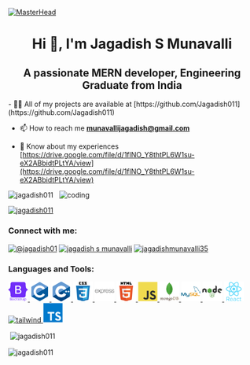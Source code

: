 [![MasterHead](https://holopin.me/jagadish03)](https://holopin.io/@jagadish03)
<h1 align="center">Hi 👋, I'm Jagadish S Munavalli</h1>
<h2 align="center">A passionate MERN developer, Engineering Graduate from India</h2>
- 👨‍💻 All of my projects are available at [https://github.com/Jagadish011](https://github.com/Jagadish011)

- 📫 How to reach me **munavallijagadish@gmail.com**

- 📄 Know about my experiences [https://drive.google.com/file/d/1flNO_Y8thtPL6W1su-eX2ABbidtPLtYA/view](https://drive.google.com/file/d/1flNO_Y8thtPL6W1su-eX2ABbidtPLtYA/view)

<img align="right" alt="coding" width="400" src="https://miro.medium.com/v2/resize:fit:720/format:webp/1*gg_xvP24wGGSUqr0eLVTOA.gif">

<p align="left"> <img src="https://komarev.com/ghpvc/?username=jagadish011&label=Profile%20views&color=0e75b6&style=flat" alt="jagadish011" /> </p>

<p align="left"> <a href="https://github.com/ryo-ma/github-profile-trophy"><img src="https://github-profile-trophy.vercel.app/?username=jagadish011" alt="jagadish011" /></a> </p>

<h3 align="left">Connect with me:</h3>
<p align="left">
<a href="https://codepen.io/@jagadish01" target="blank"><img align="center" src="https://raw.githubusercontent.com/rahuldkjain/github-profile-readme-generator/master/src/images/icons/Social/codepen.svg" alt="@jagadish01" height="30" width="40" /></a>
<a href="https://linkedin.com/in/jagadish s munavalli" target="blank"><img align="center" src="https://raw.githubusercontent.com/rahuldkjain/github-profile-readme-generator/master/src/images/icons/Social/linked-in-alt.svg" alt="jagadish s munavalli" height="30" width="40" /></a>
<a href="https://auth.geeksforgeeks.org/user/jagadishmunavalli35" target="blank"><img align="center" src="https://raw.githubusercontent.com/rahuldkjain/github-profile-readme-generator/master/src/images/icons/Social/geeks-for-geeks.svg" alt="jagadishmunavalli35" height="30" width="40" /></a>
</p>

<h3 align="left">Languages and Tools:</h3>
<p align="left"> 
<a href="https://getbootstrap.com" target="_blank" rel="noreferrer"> 
    <img src="https://raw.githubusercontent.com/devicons/devicon/master/icons/bootstrap/bootstrap-plain-wordmark.svg" alt="bootstrap" width="40" height="40"/> 
</a> 
<a href="https://www.cprogramming.com/" target="_blank" rel="noreferrer"> 
    <img src="https://raw.githubusercontent.com/devicons/devicon/master/icons/c/c-original.svg" alt="c" width="40" height="40"/> 
</a> 
<a href="https://www.w3schools.com/cpp/" target="_blank" rel="noreferrer"> 
    <img src="https://raw.githubusercontent.com/devicons/devicon/master/icons/cplusplus/cplusplus-original.svg" alt="cplusplus" width="40" height="40"/> 
</a> 
<a href="https://www.w3schools.com/css/" target="_blank" rel="noreferrer"> 
    <img src="https://raw.githubusercontent.com/devicons/devicon/master/icons/css3/css3-original-wordmark.svg" alt="css3" width="40" height="40"/> 
</a> 
<a href="https://expressjs.com" target="_blank" rel="noreferrer"> 
    <img src="https://raw.githubusercontent.com/devicons/devicon/master/icons/express/express-original-wordmark.svg" alt="express" width="40" height="40"/> 
</a> 
<a href="https://www.w3.org/html/" target="_blank" rel="noreferrer"> 
    <img src="https://raw.githubusercontent.com/devicons/devicon/master/icons/html5/html5-original-wordmark.svg" alt="html5" width="40" height="40"/> 
</a> 
<a href="https://developer.mozilla.org/en-US/docs/Web/JavaScript" target="_blank" rel="noreferrer"> 
    <img src="https://raw.githubusercontent.com/devicons/devicon/master/icons/javascript/javascript-original.svg" alt="javascript" width="40" height="40"/> 
</a> 
<a href="https://www.mongodb.com/" target="_blank" rel="noreferrer"> 
    <img src="https://raw.githubusercontent.com/devicons/devicon/master/icons/mongodb/mongodb-original-wordmark.svg" alt="mongodb" width="40" height="40"/> 
</a> 
<a href="https://www.mysql.com/" target="_blank" rel="noreferrer"> 
    <img src="https://raw.githubusercontent.com/devicons/devicon/master/icons/mysql/mysql-original-wordmark.svg" alt="mysql" width="40" height="40"/> 
</a> 
<a href="https://nodejs.org" target="_blank" rel="noreferrer"> 
    <img src="https://raw.githubusercontent.com/devicons/devicon/master/icons/nodejs/nodejs-original-wordmark.svg" alt="nodejs" width="40" height="40"/> 
</a> 
<a href="https://reactjs.org/" target="_blank" rel="noreferrer"> 
    <img src="https://raw.githubusercontent.com/devicons/devicon/master/icons/react/react-original-wordmark.svg" alt="react" width="40" height="40"/> 
</a> 
<a href="https://tailwindcss.com/" target="_blank" rel="noreferrer"> 
    <img src="https://www.vectorlogo.zone/logos/tailwindcss/tailwindcss-icon.svg" alt="tailwind" width="40" height="40"/> 
</a> 
<a href="https://www.typescriptlang.org/" target="_blank" rel="noreferrer"> 
    <img src="https://raw.githubusercontent.com/devicons/devicon/master/icons/typescript/typescript-original.svg" alt="typescript" width="40" height="40"/> 
</a> 
</p>

<p>&nbsp;<img align="center" src="https://github-readme-stats.vercel.app/api?username=jagadish011&show_icons=true&locale=en" alt="jagadish011" /></p>

<p><img align="center" src="https://github-readme-streak-stats.herokuapp.com/?user=jagadish011&" alt="jagadish011" /></p>
